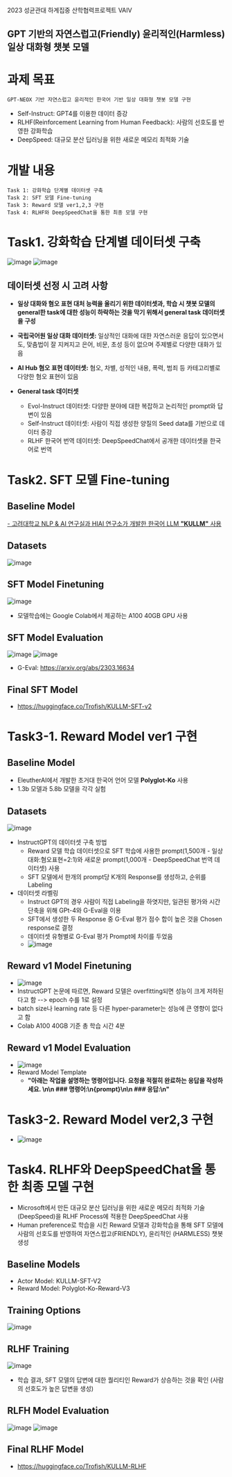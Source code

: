 2023 성균관대 하계집중 산학협력프로젝트 VAIV
## GPT 기반의 자연스럽고(Friendly) 윤리적인(Harmless) 일상 대화형 챗봇 모델

# 과제 목표
    GPT-NEOX 기반 자연스럽고 윤리적인 한국어 기반 일상 대화형 챗봇 모델 구현
- Self-Instruct: GPT4를 이용한 데이터 증강
- RLHF(Reinforcement Learning from Human Feedback): 사람의 선호도를 반영한 강화학습
- DeepSpeed: 대규모 분산 딥러닝을 위한 새로운 메모리 최적화 기술
  
# 개발 내용
    Task 1: 강화학습 단계별 데이터셋 구축
    Task 2: SFT 모델 Fine-tuning
    Task 3: Reward 모델 ver1,2,3 구현
    Task 4: RLHF와 DeepSpeedChat을 통한 최종 모델 구현

# Task1. 강화학습 단계별 데이터셋 구축
![image](https://github.com/VAIV-2023/VAIV2023/assets/79634774/a4988abd-c6fd-4fc2-8e53-9a02240e2275)
![image](https://github.com/VAIV-2023/VAIV2023/assets/79634774/dae49a1e-a834-463c-9f95-34cf254fdaeb)
## 데이터셋 선정 시 고려 사항
- **일상 대화와 혐오 표현 대처 능력을 올리기 위한 데이터셋과, 학습 시 챗봇 모델의 general한 task에 대한 성능이 하락하는 것을 막기 위해서 general task 데이터셋을 구성**
  
- **국립국어원 일상 대화 데이터셋:** 일상적인 대화에 대한 자연스러운 응답이 있으면서도, 맞춤법이 잘 지켜지고 은어, 비문, 초성 등이 없으며 주제별로 다양한 대화가 있음
  
- **AI Hub 혐오 표현 데이터셋:** 혐오, 차별, 성적인 내용, 폭력, 범죄 등 카테고리별로 다양한 혐오 표현이 있음
  
- **General task 데이터셋**
    - Evol-Instruct 데이터셋: 다양한 분야에 대한 복잡하고 논리적인 prompt와 답변이 있음
    - Self-Instruct 데이터셋: 사람이 직접 생성한 양질의 Seed data를 기반으로 데이터 증강
    - RLHF 한국어 번역 데이터셋: DeepSpeedChat에서 공개한 데이터셋을 한국어로 번역

# Task2. SFT 모델 Fine-tuning
## Baseline Model
[- 고려대학교 NLP & AI 연구실과 HIAI 연구소가 개발한 한국어 LLM **"KULLM"** 사용](https://github.com/nlpai-lab/KULLM)

## Datasets
![image](https://github.com/VAIV-2023/VAIV2023/assets/79634774/085610db-3714-43c3-855b-58baad2f4e8b)

## SFT Model Finetuning 
![image](https://github.com/VAIV-2023/VAIV2023/assets/79634774/0f5e36fa-20a8-43f9-bd03-5f8224d5e9d0)
* 모델학습에는 Google Colab에서 제공하는 A100 40GB GPU 사용
  
## SFT Model Evaluation
![image](https://github.com/VAIV-2023/VAIV2023/assets/79634774/9fe9e5aa-6dc7-4c7b-8529-45e0a75db9c6)
![image](https://github.com/VAIV-2023/VAIV2023/assets/79634774/a994a960-db7c-4e75-a11a-d7755d372722)
* G-Eval: https://arxiv.org/abs/2303.16634

## Final SFT Model
- https://huggingface.co/Trofish/KULLM-SFT-v2

# Task3-1. Reward Model ver1 구현
## Baseline Model
- EleutherAI에서 개발한 초거대 한국어 언어 모델 **Polyglot-Ko** 사용
- 1.3b 모델과 5.8b 모델을 각각 실험
## Datasets
![image](https://github.com/VAIV-2023/RLHF-Korean-Friendly-LLM/assets/79634774/0082da9b-b0b8-4089-8647-cffa5ce724fb)
- InstructGPT의 데이터셋 구축 방법
    - Reward 모델 학습 데이터셋으로 SFT 학습에 사용한 prompt(1,500개 - 일상대화:혐오표현=2:1)와 새로운 prompt(1,000개 - DeepSpeedChat 번역 데이터셋) 사용 
    - SFT 모델에서 한개의 prompt당 K개의 Response를 생성하고, 순위를 Labeling
- 데이터셋 라벨링
    - Instruct GPT의 경우 사람이 직접 Labeling을 하엿지만, 일관된 평가와 시간 단축을 위해 GPt-4와 G-Eval을 이용
    - SFT에서 생성한 두 Response 중 G-Eval 평가 점수 합이 높은 것을 Chosen response로 결정
    - 데이터셋 유형별로 G-Eval 평가 Prompt에 차이를 두었음
    -   ![image](https://github.com/VAIV-2023/RLHF-Korean-Friendly-LLM/assets/79634774/7d7117d0-02e9-42dd-8ce3-5244cf726bf8)
## Reward v1 Model Finetuning
- ![image](https://github.com/VAIV-2023/RLHF-Korean-Friendly-LLM/assets/79634774/da4d9b15-ec91-44bb-84d9-f28aeffd16ad)
- InstructGPT 논문에 따르면, Reward 모델은 overfitting되면 성능이 크게 저하된다고 함 --> epoch 수를 1로 설정
- batch size나 learning rate 등 다른 hyper-parameter는 성능에 큰 영향이 없다고 함
- Colab A100 40GB 기준 총 학습 시간 4분

## Reward v1 Model Evaluation
- ![image](https://github.com/VAIV-2023/RLHF-Korean-Friendly-LLM/assets/79634774/f4af0b7d-af47-4881-8adf-d14be43c0eb1)
- Reward Model Template
  - **"아래는 작업을 설명하는 명령어입니다. 요청을 적절히 완료하는 응답을 작성하세요. \n\n ### 명령어:\n{prompt}\n\n ### 응답:\n"**

# Task3-2. Reward Model ver2,3 구현
- ![image](https://github.com/VAIV-2023/RLHF-Korean-Friendly-LLM/assets/79634774/f4af0b7d-af47-4881-8adf-d14be43c0eb1)

# Task4. RLHF와 DeepSpeedChat을 통한 최종 모델 구현
- Microsoft에서 만든 대규모 분산 딥러닝을 위한 새로운 메모리 최적화 기술(DeepSpeed)을 RLHF Process에 적용한 DeepSpeedChat 사용
- Human preference로 학습을 시킨 Reward 모델과 강화학습을 통해 SFT 모델에 사람의 선호도를 반영하여 자연스럽고(FRIENDLY), 윤리적인 (HARMLESS) 챗봇 생성
  
## Baseline Models
- Actor Model: KULLM-SFT-V2
- Reward Model: Polyglot-Ko-Reward-V3

## Training Options
![image](https://github.com/VAIV-2023/VAIV2023/assets/79634774/ae2cdfe5-7552-4009-a99a-244e79d945dc)

## RLHF Training
![image](https://github.com/VAIV-2023/VAIV2023/assets/79634774/3d4dbf68-5222-4f6a-a6d0-87ea176c5211)
- 학습 결과, SFT 모델의 답변에 대한 퀄리티인 Reward가 상승하는 것을 확인 (사람의 선호도가 높은 답변을 생성)

## RLFH Model Evaluation
![image](https://github.com/VAIV-2023/VAIV2023/assets/79634774/2b58ed3a-7ed5-4e60-ba4b-c9b291b1fdff)
![image](https://github.com/VAIV-2023/VAIV2023/assets/79634774/75b2a1ee-d7c0-4ba9-ab2f-727abab644e9)

## Final RLHF Model
- https://huggingface.co/Trofish/KULLM-RLHF


